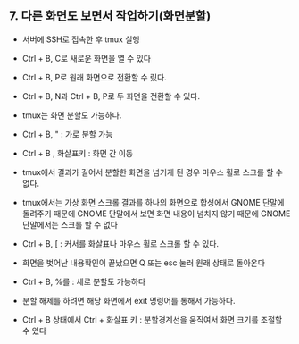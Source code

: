 
## 7. 다른 화면도 보면서 작업하기(화면분할)

- 서버에 SSH로 접속한 후 tmux 실행
- Ctrl + B, C로 새로운 화면을 열 수 있다
- Ctrl + B, P로 원래 화면으로 전환할 수 맀다.
- Ctrl + B, N과 Ctrl + B, P로 두 화면을 전환할 수 있다.

- tmux는 화면 분할도 가능하다.
- Ctrl + B, " :  가로 분할 가능
- Ctrl + B , 화살표키 : 화면 간 이동

- tmux에서 결과가 길어서 분할한 화면을 넘기게 된 경우 마우스 휠로 스크롤 할 수 없다. 
- tmux에서는 가상 화면 스크롤 결과를 하나의 화면으로 합성에서 GNOME 단말에 돌려주기 때문에 GNOME 단말에서 보면 화면 내용이 넘치지 않기 때문에 GNOME 단말에서는 스크롤 할 수 없다


- Ctrl + B, [ :  커서를 화살표나 마우스 휠로 스크롤 할 수 있다.  
- 화면을 벗어난 내용확인이 끝났으면 Q 또는 esc 눌러 원래 상태로 돌아온다    

 
- Ctrl + B, %를 :  세로 분할도 가능하다  
- 분할 해제를 하려면 해당 화면에서 exit 명령어를 통해서 가능하다.
- Ctrl + B 상태에서 Ctrl + 화살표 키 : 분할경계선을 움직여서 화면 크기를 조절할 수 있다
